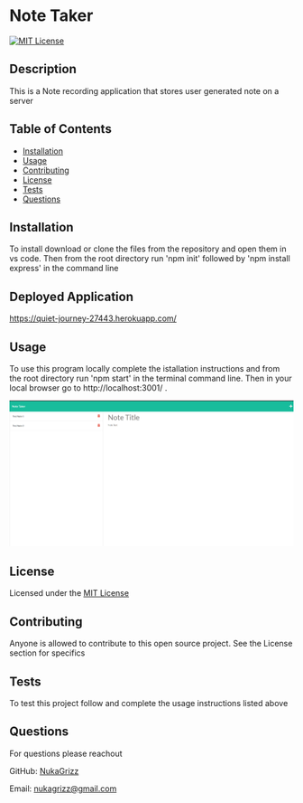 # Note Taker 

  [![MIT License](https://img.shields.io/badge/License-MIT-blue)](https://choosealicense.com/licenses/mit/)
  
  ## Description 

  This is a Note recording application that stores user generated note on a server
  
  ## Table of Contents
  
  * [Installation](#installation)
  * [Usage](#usage)
  * [Contributing](#Contributing)
  * [License](#license)
  * [Tests](#tests)
  * [Questions](#questions)
  
  ## Installation
  
  To install download or clone the files from the repository and open them in vs code. Then from the root directory run 'npm init' followed by 'npm install express' in the command line
  
  ## Deployed Application

  https://quiet-journey-27443.herokuapp.com/

  ## Usage 
  
  To use this program locally complete the istallation instructions and from the root directory run 'npm start' in the terminal command line. Then in your local browser go to http://localhost:3001/ .
  
  ![alt text](./public/assets/img/screenshot.png)
  
  ## License
  
  Licensed under the [MIT License](https://choosealicense.com/licenses/mit/)
  
  ## Contributing
  
  Anyone is allowed to contribute to this open source project. See the License section for specifics
  
  ## Tests
  
  To test this project follow and complete the usage instructions listed above

  ## Questions

  For questions please reachout

  GitHub: [NukaGrizz](https://github.com/NukaGrizz)

  Email: nukagrizz@gmail.com